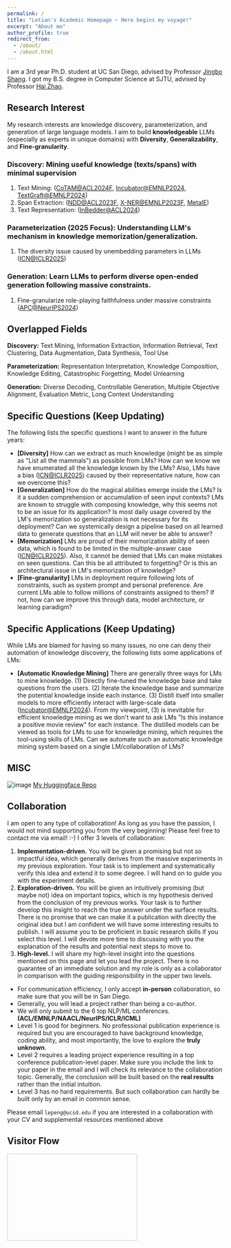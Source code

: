 ```yaml
---
permalink: /
title: "Letian's Academic Homepage ~ Here begins my voyage!"
excerpt: "About me"
author_profile: true
redirect_from: 
  - /about/
  - /about.html
---
```


I am a 3rd year Ph.D. student at UC San Diego, advised by Professor [Jingbo Shang](https://shangjingbo1226.github.io/). I got my B.S. degree in Computer Science at SJTU, advised by Professor [Hai Zhao](https://bcmi.sjtu.edu.cn/home/zhaohai/). 

Research Interest
------

My research interests are knowledge discovery, parameterization, and generation of large language models. I aim to build **knowledgeable** LLMs (especially as experts in unique domains) with **Diversity**, **Generalizability**, and **Fine-granularity**.


### Discovery: Mining useful knowledge (texts/spans) with minimal supervision

1. Text Mining: ([CoTAM@ACL2024F](https://aclanthology.org/2024.findings-acl.1/), [Incubator@EMNLP2024](https://aclanthology.org/2024.emnlp-main.220/), [TextGraft@EMNLP2024](https://aclanthology.org/2024.emnlp-main.219/))
2. Span Extraction: ([NDD@ACL2023F](https://aclanthology.org/2023.findings-acl.694/), [X-NER@EMNLP2023F](https://aclanthology.org/2023.findings-emnlp.908/), [MetaIE](https://arxiv.org/abs/2404.00457))
3. Text Representation: ([InBedder@ACL2024](https://aclanthology.org/2024.acl-long.27/))

### Parameterization (2025 Focus): Understanding LLM's mechanism in knowledge memorization/generalization. 

1. The diversity issue caused by unembedding parameters in LLMs ([ICN@ICLR2025](https://arxiv.org/abs/2410.02284))

### Generation: Learn LLMs to perform diverse open-ended generation following massive constraints.

1. Fine-granularize role-playing faithfulness under massive constraints ([APC@NeurIPS2024](https://neurips.cc/virtual/2024/poster/94451))

Overlapped Fields
------

**Discovery:** Text Mining, Information Extraction, Information Retrieval, Text Clustering, Data Augmentation, Data Synthesis, Tool Use

**Parameterization:** Representation Interpretation, Knowledge Composition, Knowledge Editing, Catastrophic Forgetting, Model Unlearning

**Generation:** Diverse Decoding, Controllable Generation, Multiple Objective Alignment, Evaluation Metric, Long Context Understanding

Specific Questions (Keep Updating)
------
The following lists the specific questions I want to answer in the future years:
- **\[Diversity\]** How can we extract as much knowledge (might be as simple as "List all the mammals") as possible from LMs? How can we know we have enumerated all the knowledge known by the LMs? Also, LMs have a bias ([ICN@ICLR2025](https://arxiv.org/abs/2410.02284)) caused by their representative nature, how can we overcome this?
- **\[Generalization\]** How do the magical abilities emerge inside the LMs? Is it a sudden comprehension or accumulation of seen input contexts? LMs are known to struggle with composing knowledge, why this seems not to be an issue for its application? Is most daily usage covered by the LM's memorization so generalization is not necessary for its deployment? Can we systemically design a pipeline based on all learned data to generate questions that an LLM will never be able to answer?
- **\[Memorization\]** LMs are proud of their memorization ability of seen data, which is found to be limited in the multiple-answer case ([ICN@ICLR2025](https://arxiv.org/abs/2410.02284)). Also, it cannot be denied that LMs can make mistakes on seen questions. Can this be all attributed to forgetting? Or is this an architectural issue in LM's memorization of knowledge?
- **\[Fine-granularity\]** LMs in deployment require following lots of constraints, such as system prompt and personal preference. Are current LMs able to follow millions of constraints assigned to them? If not, how can we improve this through data, model architecture, or learning paradigm?

Specific Applications (Keep Updating)
------
While LMs are blamed for having so many issues, no one can deny their automation of knowledge discovery, the following lists some applications of LMs:
- **\[Automatic Knowledge Mining\]** There are generally three ways for LMs to mine knowledge. (1) Directly fine-tuned the knowledge base and take questions from the users. (2) Iterate the knowledge base and summarize the potential knowledge inside each instance. (3) Distill itself into smaller models to more efficiently interact with large-scale data ([Incubator@EMNLP2024](https://aclanthology.org/2024.emnlp-main.220/)). From my viewpoint, (3) is inevitable for efficient knowledge mining as we don't want to ask LMs "Is this instance a positive movie review" for each instance. The distilled models can be viewed as tools for LMs to use for knowledge mining, which requires the tool-using skills of LMs. Can we automate such an automatic knowledge mining system based on a single LM/collaboration of LMs?

MISC
------
![image](https://github.com/user-attachments/assets/b94ac6b9-4ae4-433b-b090-0d7eb6c8166b)
[My Huggingface Repo](https://huggingface.co/KomeijiForce)

Collaboration
------
I am open to any type of collaboration! As long as you have the passion, I would not mind supporting you from the very beginning! Please feel free to contact me via email! :-) I offer 3 levels of collaboration:
1. **Implementation-driven.** You will be given a promising but not so impactful idea, which generally derives from the massive experiments in my previous exploration. Your task is to implement and systematically verify this idea and extend it to some degree. I will hand on to guide you with the experiment details.
2. **Exploration-driven.** You will be given an intuitively promising (but maybe not) idea on important topics, which is my hypothesis derived from the conclusion of my previous works. Your task is to further develop this insight to reach the true answer under the surface results. There is no promise that we can make it a publication with directly the original idea but I am confident we will have some interesting results to publish. I will assume you to be proficient in basic research skills if you select this level. I will devote more time to discussing with you the explanation of the results and potential next steps to move to.
3. **High-level.** I will share my high-level insight into the questions mentioned on this page and let you lead the project. There is no guarantee of an immediate solution and my role is only as a collaborator in comparison with the guiding responsibility in the upper two levels.

- For communication efficiency, I only accept **in-person** collaboration, so make sure that you will be in San Diego.
- Generally, you will lead a project rather than being a co-author.
- We will only submit to the 6 top NLP/ML conferences. **(ACL/EMNLP/NAACL/NeurIPS/ICLR/ICML)**
- Level 1 is good for beginners. No professional publication experience is required but you are encouraged to have background knowledge, coding ability, and most importantly, the love to explore the **truly unknown**.
- Level 2 requires a leading project experience resulting in a top conference publication-level paper. Make sure you include the link to your paper in the email and I will check its relevance to the collaboration topic. Generally, the conclusion will be built based on the **real results** rather than the initial intuition.
- Level 3 has no hard requirements. But such collaboration can hardly be built only by an email in common sense.

Please email ```lepeng@ucsd.edu``` if you are interested in a collaboration with your CV and supplemental resources mentioned above

Visitor Flow
------
<div style="width: 300px; height: 200px; border: 1px solid #ccc;">
<script type="text/javascript" id="clustrmaps" src="//clustrmaps.com/map_v2.js?d=mn_UJ37oAc-Rp1wrfDbwW3-tEq2pnMNgtE-hbbNFsy4&cl=ffffff&w=a"></script>
</div>
